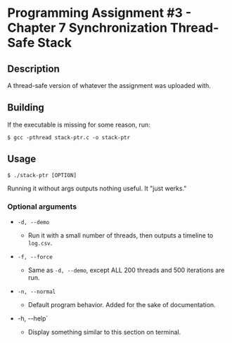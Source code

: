 # Programming Assignment  #3 - Chapter 7 Synchronization Thread-Safe Stack 

## Description

A thread-safe version of whatever the assignment was uploaded with. 

## Building

If the executable is missing for some reason, run:

```text
$ gcc -pthread stack-ptr.c -o stack-ptr
```

## Usage

```text
$ ./stack-ptr [OPTION]
```

Running it without args outputs nothing useful. It "just werks."

### Optional arguments

* `-d, --demo`
	* Run it with a small number of threads, then outputs a timeline to `log.csv`. 

* `-f, --force`
	* Same as `-d, --demo`, except ALL 200 threads and 500 iterations are run. 

* `-n, --normal`
	* Default program behavior. Added for the sake of documentation.

* -h, --help`
	* Display something similar to this section on terminal.

